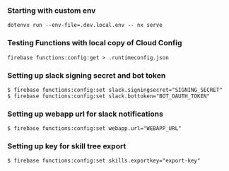 ### Starting with custom env

```
dotenvx run --env-file=.dev.local.env -- nx serve
```

### Testing Functions with local copy of Cloud Config

```
firebase functions:config:get > .runtimeconfig.json
```

### Setting up slack signing secret and bot token

```
$ firebase functions:config:set slack.signingsecret="SIGNING_SECRET"
$ firebase functions:config:set slack.bottoken="BOT_OAUTH_TOKEN"
```

### Setting up webapp url for slack notifications

```
$ firebase functions:config:set webapp.url="WEBAPP_URL"
```

### Setting up key for skill tree export

```
$ firebase functions:config:set skills.exportkey="export-key"
```

